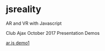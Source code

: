 # jsreality
AR and VR with Javascript

Club Ajax October 2017 Presentation Demos

[ar.js demo1](arjs/demo1/index.html)
